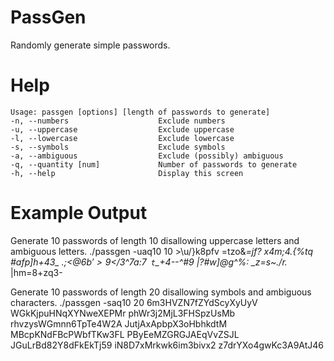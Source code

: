 PassGen
=======

Randomly generate simple passwords.

Help
====

    Usage: passgen [options] [length of passwords to generate]
    -n, --numbers                    Exclude numbers
    -u, --uppercase                  Exclude uppercase
    -l, --lowercase                  Exclude lowercase
    -s, --symbols                    Exclude symbols
    -a, --ambiguous                  Exclude (possibly) ambiguous
    -q, --quantity [num]             Number of passwords to generate
    -h, --help                       Display this screen


Example Output
==============
Generate 10 passwords of length 10 disallowing uppercase letters and ambiguous letters.
    ./passgen -uaq10 10
    >\u/}k8pfv
    =tzo&*=jf?
    x4m;4.{%tq
    #afp]h+43_
    .;<@$6b'>9
    <$/3^7a:7`
    t`_+4--^#9
    |?#w]@g^%:
    _z=s~./r.*
    |hm=8+zq3-

Generate 10 passwords of length 20 disallowing symbols and ambiguous characters.
    ./passgen -saq10 20
    6m3HVZN7fZYdScyXyUyV
    WGkKjpuHNqXYNweXEPMr
    phWr3j2MjL3FHSpzUsMb
    rhvzysWGmnn6TpTe4W2A
    JutjAxApbpX3oHbhkdtM
    MBcpKNdFBcPWbfTKw3FL
    PByEeMZGRGJAEqVvZSJL
    JGuLrBd82Y8dFkEkTj59
    iN8D7xMrkwk6im3bivx2
    z7drYXo4gwKc3A9AtJ46

